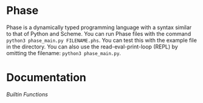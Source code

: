 # Phase
Phase is a dynamically typed programming language with a syntax similar to that of Python and Scheme.
You can run Phase files with the command `python3 phase_main.py FILENAME.phs`. You can test this with the example file in the directory. You can also use the read-eval-print-loop (REPL) by omitting the filename: `python3 phase_main.py`.

# Documentation
*Builtin Functions*
